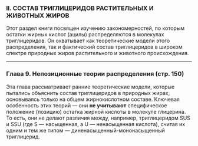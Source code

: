 ### **II. СОСТАВ ТРИГЛИЦЕРИДОВ РАСТИТЕЛЬНЫХ И ЖИВОТНЫХ ЖИРОВ**

Этот раздел книги посвящен изучению закономерностей, по которым остатки жирных кислот (ацилы) распределяются в молекулах триглицеридов. Он охватывает как теоретические модели этого распределения, так и фактический состав триглицеридов в широком спектре природных жиров растительного и животного происхождения.

---

### **Глава 9. Непозиционные теории распределения (стр. 150)**

Эта глава рассматривает ранние теоретические модели, которые пытались объяснить состав триглицеридов в природных жирах, основываясь только на общем жирнокислотном составе. Ключевая особенность этих теорий — они **не учитывают** специфическое положение (позицию) остатка жирной кислоты в молекуле глицерина. То есть, они не делают различия между, например, триглицеридом SUS и SSU (где S — насыщенная, а U — ненасыщенная кислота), считая их одним и тем же типом — диненасыщенный-мононасыщенный триглицерид.
